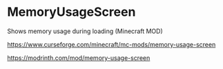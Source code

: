 # MemoryUsageScreen
Shows memory usage during loading (Minecraft MOD)

https://www.curseforge.com/minecraft/mc-mods/memory-usage-screen

https://modrinth.com/mod/memory-usage-screen
